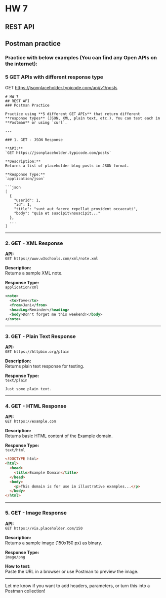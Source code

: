 # HW 7

## REST API

## Postman practice

### Practice with below examples (You can find any Open APIs on the internet):

### 5 GET APIs with different response type

GET https://jsonplaceholder.typicode.com/api/v1/posts

````
# HW 7
## REST API
### Postman Practice

Practice using **5 different GET APIs** that return different **response types** (JSON, XML, plain text, etc.). You can test each in **Postman** or using `curl`.

---

### 1. GET - JSON Response

**API:**
`GET https://jsonplaceholder.typicode.com/posts`

**Description:**
Returns a list of placeholder blog posts in JSON format.

**Response Type:**
`application/json`

```json
[
  {
    "userId": 1,
    "id": 1,
    "title": "sunt aut facere repellat provident occaecati",
    "body": "quia et suscipit\nsuscipit..."
  },
  ...
]
````

---

### 2. GET - XML Response

**API:**  
`GET https://www.w3schools.com/xml/note.xml`

**Description:**  
Returns a sample XML note.

**Response Type:**  
`application/xml`

```xml
<note>
  <to>Tove</to>
  <from>Jani</from>
  <heading>Reminder</heading>
  <body>Don't forget me this weekend!</body>
</note>
```

---

### 3. GET - Plain Text Response

**API:**  
`GET https://httpbin.org/plain`

**Description:**  
Returns plain text response for testing.

**Response Type:**  
`text/plain`

```text
Just some plain text.
```

---

### 4. GET - HTML Response

**API:**  
`GET https://example.com`

**Description:**  
Returns basic HTML content of the Example domain.

**Response Type:**  
`text/html`

```html
<!DOCTYPE html>
<html>
  <head>
    <title>Example Domain</title>
  </head>
  <body>
    <p>This domain is for use in illustrative examples...</p>
  </body>
</html>
```

---

### 5. GET - Image Response

**API:**  
`GET https://via.placeholder.com/150`

**Description:**  
Returns a sample image (150x150 px) as binary.

**Response Type:**  
`image/png`

**How to test:**  
Paste the URL in a browser or use Postman to preview the image.

---

Let me know if you want to add headers, parameters, or turn this into a Postman collection!
